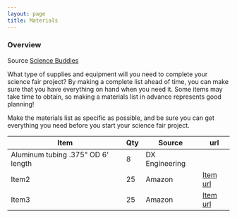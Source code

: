 ```yaml
---
layout: page
title: Materials
---
```


### Overview

Source [Science Buddies](http://www.sciencebuddies.org/science-fair-projects/project_materials_list.shtml)

What type of supplies and equipment will you need to complete your science fair project? By making a complete list ahead of time, you can make sure that you have everything on hand when you need it. Some items may take time to obtain, so making a materials list in advance represents good planning!

Make the materials list as specific as possible, and be sure you can get everything you need before you start your science fair project.


|Item|Qty|Source|url|
|---|---|---|---|
|Aluminum tubing .375" OD 6' length|8|DX Engineering| |
|Item2|25|Amazon|[Item url](http://www.amazon.com)|
|Item3|25|Amazon|[Item url](http://www.amazon.com)|
